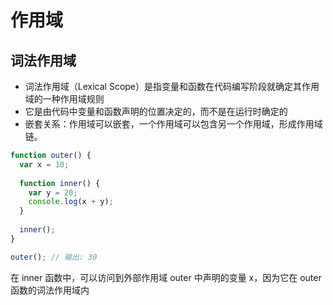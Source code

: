 # 作用域

## 词法作用域
* 词法作用域（Lexical Scope）是指变量和函数在代码编写阶段就确定其作用域的一种作用域规则  
* 它是由代码中变量和函数声明的位置决定的，而不是在运行时确定的
* 嵌套关系：作用域可以嵌套，一个作用域可以包含另一个作用域，形成作用域链。

```js
function outer() {
  var x = 10;
  
  function inner() {
    var y = 20;
    console.log(x + y);
  }
  
  inner();
}

outer(); // 输出: 30
```
在 inner 函数中，可以访问到外部作用域 outer 中声明的变量 x，因为它在 outer 函数的词法作用域内